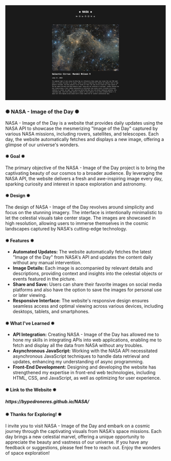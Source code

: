 <div class="image-container">
  <img class="CoverImagee" src="PROJECT COVER.png" alt="Cover">
</div>
          
<h3>✺ NASA - Image of the Day ✺</h3>

NASA - Image of the Day is a website that provides daily updates using the NASA API to showcase the mesmerizing "Image of the Day" captured by various NASA missions, including rovers, satellites, and telescopes. Each day, the website automatically fetches and displays a new image, offering a glimpse of our universe's wonders.

<h4>✹ Goal ✹</h4>

The primary objective of the NASA - Image of the Day project is to bring the captivating beauty of our cosmos to a broader audience. By leveraging the NASA API, the website delivers a fresh and awe-inspiring image every day, sparking curiosity and interest in space exploration and astronomy.

<h4>✹ Design ✹</h4>

The design of NASA - Image of the Day revolves around simplicity and focus on the stunning imagery. The interface is intentionally minimalistic to let the celestial visuals take center stage. The images are showcased in high resolution, allowing users to immerse themselves in the cosmic landscapes captured by NASA's cutting-edge technology.

<h4>✹ Features ✹</h4>

* <b>Automated Updates:</b> The website automatically fetches the latest "Image of the Day" from NASA's API and updates the content daily without any manual intervention.
* <b>Image Details:</b> Each image is accompanied by relevant details and descriptions, providing context and insights into the celestial objects or events featured in the picture.
* <b>Share and Save:</b> Users can share their favorite images on social media platforms and also have the option to save the images for personal use or later viewing.
* <b>Responsive Interface:</b> The website's responsive design ensures seamless access and optimal viewing across various devices, including desktops, tablets, and smartphones.

<h4>✹ What I've Learned ✹</h4>

* <b>API Integration:</b> Creating NASA - Image of the Day has allowed me to hone my skills in integrating APIs into web applications, enabling me to fetch and display all the data from NASA without any troubles.
* <b>Asynchronous JavaScript:</b> Working with the NASA API necessitated asynchronous JavaScript techniques to handle data retrieval and updates, enhancing my understanding of async programming.
* <b>Front-End Development:</b> Designing and developing the website has strengthened my expertise in front-end web technologies, including HTML, CSS, and JavaScript, as well as optimizing for user experience.

<h4>✹ Link to the Website ✹</h4>

<h5>https://bypedroneres.github.io/NASA/</h5>

<h4>✹ Thanks for Exploring! ✹</h4>

I invite you to visit NASA - Image of the Day and embark on a cosmic journey through the captivating visuals from NASA's space missions. Each day brings a new celestial marvel, offering a unique opportunity to appreciate the beauty and vastness of our universe. If you have any feedback or suggestions, please feel free to reach out. Enjoy the wonders of space exploration!
